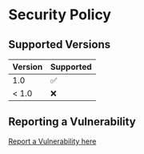 # Security Policy

## Supported Versions

| Version | Supported          |
| ------- | ------------------ |
| 1.0     | :white_check_mark: |
| < 1.0   | :x:                |

## Reporting a Vulnerability

[Report a Vulnerability here](https://github.com/Hutoorg/kpaos-info-sys/security/advisories)
